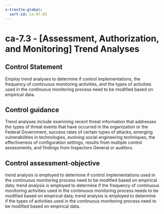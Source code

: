 ```yaml
---
x-trestle-global:
  sort-id: ca-07.03
---
```


# ca-7.3 - \[Assessment, Authorization, and Monitoring\] Trend Analyses

## Control Statement

Employ trend analyses to determine if control implementations, the frequency of continuous monitoring activities, and the types of activities used in the continuous monitoring process need to be modified based on empirical data.

## Control guidance

Trend analyses include examining recent threat information that addresses the types of threat events that have occurred in the organization or the Federal Government, success rates of certain types of attacks, emerging vulnerabilities in technologies, evolving social engineering techniques, the effectiveness of configuration settings, results from multiple control assessments, and findings from Inspectors General or auditors.

## Control assessment-objective

trend analysis is employed to determine if control implementations used in the continuous monitoring process need to be modified based on empirical data;
trend analysis is employed to determine if the frequency of continuous monitoring activities used in the continuous monitoring process needs to be modified based on empirical data;
trend analysis is employed to determine if the types of activities used in the continuous monitoring process need to be modified based on empirical data.
